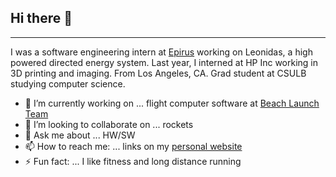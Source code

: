 
## Hi there 👋
---

I was a software engineering intern at [Epirus](https://www.epirusinc.com) working on Leonidas, a high powered directed energy system. Last year, I interned at HP Inc working in 3D printing and imaging. From Los Angeles, CA. Grad student at CSULB studying computer science. 

- 🔭 I’m currently working on ... flight computer software at [Beach Launch Team](https://github.com/Beach-Launch-Team-CSULB)
- 👯 I’m looking to collaborate on ... rockets
- 💬 Ask me about ... HW/SW
- 📫 How to reach me: ... links on my [personal website](https://jonicmecija.github.io)
- ⚡ Fun fact: ... I like fitness and long distance running

